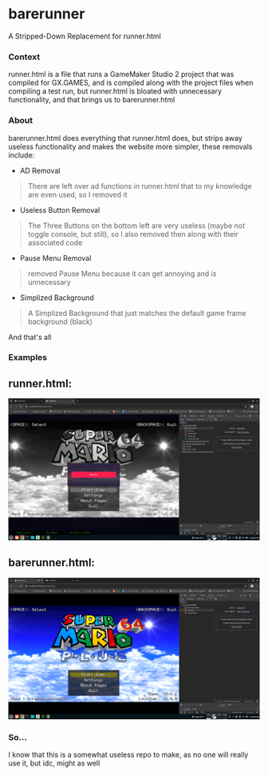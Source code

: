 # barerunner
A Stripped-Down Replacement for runner.html

### Context
runner.html is a file that runs a GameMaker Studio 2 project that was compiled for GX.GAMES, and is compiled along with the project files when compiling a test run, but runner.html is bloated with unnecessary functionality, and that brings us to barerunner.html
### About
barerunner.html does everything that runner.html does, but strips away useless functionality and makes the website more simpler, these removals include:
- AD Removal
> There are left over ad functions in runner.html that to my knowledge are even used, so I removed it
- Useless Button Removal
> The Three Buttons on the bottom left are very useless (maybe not toggle console, but still), so I also removed then along with their associated code
- Pause Menu Removal
> removed Pause Menu because it can get annoying and is unnecessary
- Simplized Background
> A Simplized Background that just matches the default game frame background (black)

And that's all

### Examples

## runner.html:

![image](https://github.com/burnedpopcorn/barerunner/blob/main/runner.png)

## barerunner.html:

![image](https://github.com/burnedpopcorn/barerunner/blob/main/barerunner.png)

### So...
I know that this is a somewhat useless repo to make, as no one will really use it, but idc, might as well
